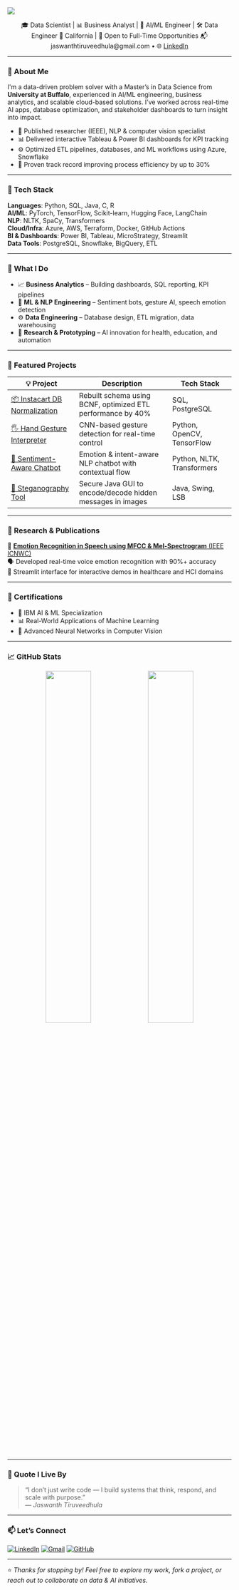 <!-- Header Banner -->
<img src="https://capsule-render.vercel.app/api?type=waving&color=0:4B0082,100:00CED1&height=200&section=header&text=Hi,%20I'm%20Jaswanth%20Tiruveedhula!🚀&fontSize=35&fontColor=fff&fontAlignY=40" />

<p align="center">
🎓 Data Scientist | 📊 Business Analyst | 🤖 AI/ML Engineer | 🛠️ Data Engineer  
📍 California | 💼 Open to Full-Time Opportunities  
📬 jaswanthtiruveedhula@gmail.com • 🌐 <a href="https://www.linkedin.com/in/jaswanth-tiruveedhula">LinkedIn</a>
</p>

---

### 📌 About Me

I'm a data-driven problem solver with a Master’s in Data Science from **University at Buffalo**, experienced in AI/ML engineering, business analytics, and scalable cloud-based solutions. I’ve worked across real-time AI apps, database optimization, and stakeholder dashboards to turn insight into impact.

- 🧠 Published researcher (IEEE), NLP & computer vision specialist  
- 📊 Delivered interactive Tableau & Power BI dashboards for KPI tracking  
- ⚙️ Optimized ETL pipelines, databases, and ML workflows using Azure, Snowflake  
- 🎯 Proven track record improving process efficiency by up to 30%

---

### 🧰 Tech Stack

**Languages**: Python, SQL, Java, C, R  
**AI/ML**: PyTorch, TensorFlow, Scikit-learn, Hugging Face, LangChain  
**NLP**: NLTK, SpaCy, Transformers  
**Cloud/Infra**: Azure, AWS, Terraform, Docker, GitHub Actions  
**BI & Dashboards**: Power BI, Tableau, MicroStrategy, Streamlit  
**Data Tools**: PostgreSQL, Snowflake, BigQuery, ETL

---

### 💼 What I Do

- 📈 **Business Analytics** – Building dashboards, SQL reporting, KPI pipelines  
- 🤖 **ML & NLP Engineering** – Sentiment bots, gesture AI, speech emotion detection  
- ⚙️ **Data Engineering** – Database design, ETL migration, data warehousing  
- 🧠 **Research & Prototyping** – AI innovation for health, education, and automation

---

### 🚀 Featured Projects

| 💡 Project | Description | Tech Stack |
|-----------|-------------|------------|
| [📦 Instacart DB Normalization](https://github.com/jaswanth-tiruvee/Instacart--DB-Normalization) | Rebuilt schema using BCNF, optimized ETL performance by 40% | SQL, PostgreSQL |
| [🖐️ Hand Gesture Interpreter](https://github.com/jaswanth-tiruvee/Hand_Gesture_Interpreter-Artificial-Intelligence) | CNN-based gesture detection for real-time control | Python, OpenCV, TensorFlow |
| [💬 Sentiment-Aware Chatbot](https://github.com/jaswanth-tiruvee/Sentiment_Analysis-AI-Chat-Bot) | Emotion & intent-aware NLP chatbot with contextual flow | Python, NLTK, Transformers |
| [🔐 Steganography Tool](https://github.com/jaswanth-tiruvee) | Secure Java GUI to encode/decode hidden messages in images | Java, Swing, LSB |

---

### 🧪 Research & Publications

📄 [**Emotion Recognition in Speech using MFCC & Mel-Spectrogram** (IEEE ICNWC)](https://ieeexplore.ieee.org/abstract/document/10127355)  
🗣️ Developed real-time voice emotion recognition with 90%+ accuracy  
🔬 Streamlit interface for interactive demos in healthcare and HCI domains

---

### 📜 Certifications

- 🧠 IBM AI & ML Specialization  
- 📊 Real-World Applications of Machine Learning  
- 🧩 Advanced Neural Networks in Computer Vision  

---

### 📈 GitHub Stats

<p align="center">
  <img src="https://github-readme-stats.vercel.app/api?username=jaswanth-tiruvee&show_icons=true&theme=radical" width="45%" />
  <img src="https://github-readme-streak-stats.herokuapp.com/?user=jaswanth-tiruvee&theme=radical" width="45%" />
</p>


---

### 💭 Quote I Live By

> “I don’t just write code — I build systems that think, respond, and scale with purpose.”  
> — *Jaswanth Tiruveedhula*

---

### 📫 Let’s Connect

[![LinkedIn](https://img.shields.io/badge/-LinkedIn-blue?style=flat-square&logo=Linkedin&logoColor=white)](https://www.linkedin.com/in/jaswanth-tiruveedhula)
[![Gmail](https://img.shields.io/badge/-Gmail-D14836?style=flat-square&logo=gmail&logoColor=white)](mailto:jaswanthtiruveedhula@gmail.com)
[![GitHub](https://img.shields.io/badge/-GitHub-333?style=flat-square&logo=github&logoColor=white)](https://github.com/jaswanth-tiruvee)

---

⭐ *Thanks for stopping by! Feel free to explore my work, fork a project, or reach out to collaborate on data & AI initiatives.*
